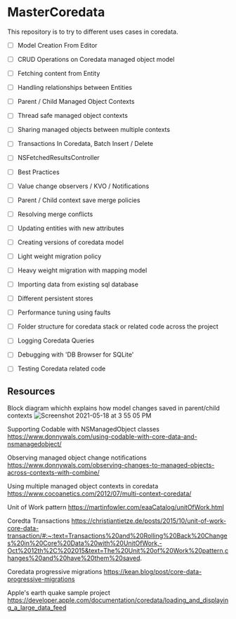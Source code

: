 # MasterCoredata
This repository is to try to different uses cases in coredata.

- [ ] Model Creation From Editor

- [ ] CRUD Operations on Coredata managed object model

- [ ] Fetching content from Entity

- [ ] Handling relationships between Entities

- [ ] Parent / Child Managed Object Contexts

- [ ] Thread safe managed object contexts

- [ ] Sharing managed objects between multiple contexts

- [ ] Transactions In Coredata, Batch Insert / Delete

- [ ] NSFetchedResultsController

- [ ] Best Practices

- [ ] Value change observers / KVO / Notifications

- [ ] Parent / Child context save merge policies

- [ ] Resolving merge conflicts

- [ ] Updating entities with new attributes

- [ ] Creating versions of coredata model

- [ ] Light weight migration policy

- [ ] Heavy weight migration with mapping model

- [ ] Importing data from existing sql database

- [ ] Different persistent stores

- [ ] Performance tuning using faults

- [ ] Folder structure for coredata stack or related code across the project

- [ ] Logging Coredata Queries

- [ ] Debugging with 'DB Browser for SQLite'

- [ ] Testing Coredata related code

## Resources
Block diagram whichh explains how model changes saved in parent/child contexts
![Screenshot 2021-05-18 at 3 55 05 PM](https://user-images.githubusercontent.com/12964593/118635660-77cf2e80-b7f1-11eb-864e-906fe51aa022.png)

Supporting Codable with NSManagedObject classes
https://www.donnywals.com/using-codable-with-core-data-and-nsmanagedobject/

Observing managed object change notifications
https://www.donnywals.com/observing-changes-to-managed-objects-across-contexts-with-combine/

Using multiple managed object contexts in coredata
https://www.cocoanetics.com/2012/07/multi-context-coredata/

Unit of Work pattern
https://martinfowler.com/eaaCatalog/unitOfWork.html

Coredta Transactions
https://christiantietze.de/posts/2015/10/unit-of-work-core-data-transaction/#:~:text=Transactions%20and%20Rolling%20Back%20Changes%20in%20Core%20Data%20with%20UnitOfWork,-Oct%2012th%2C%202015&text=The%20Unit%20of%20Work%20pattern,changes%20and%20have%20them%20saved.

Coredata progressive migrations
https://kean.blog/post/core-data-progressive-migrations

Apple's earth quake sample project
https://developer.apple.com/documentation/coredata/loading_and_displaying_a_large_data_feed
